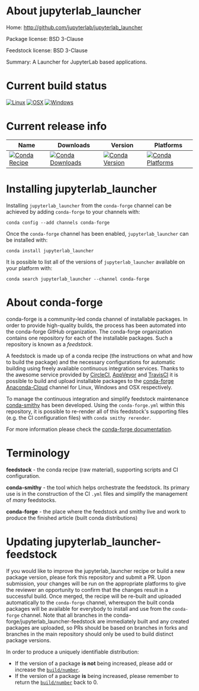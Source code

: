About jupyterlab_launcher
=========================

Home: http://github.com/jupyterlab/jupyterlab_launcher

Package license: BSD 3-Clause

Feedstock license: BSD 3-Clause

Summary: A Launcher for JupyterLab based applications.



Current build status
====================

[![Linux](https://img.shields.io/circleci/project/github/conda-forge/jupyterlab_launcher-feedstock/master.svg?label=Linux)](https://circleci.com/gh/conda-forge/jupyterlab_launcher-feedstock)
[![OSX](https://img.shields.io/travis/conda-forge/jupyterlab_launcher-feedstock/master.svg?label=macOS)](https://travis-ci.org/conda-forge/jupyterlab_launcher-feedstock)
[![Windows](https://img.shields.io/appveyor/ci/conda-forge/jupyterlab_launcher-feedstock/master.svg?label=Windows)](https://ci.appveyor.com/project/conda-forge/jupyterlab-launcher-feedstock/branch/master)

Current release info
====================

| Name | Downloads | Version | Platforms |
| --- | --- | --- | --- |
| [![Conda Recipe](https://img.shields.io/badge/recipe-jupyterlab_launcher-green.svg)](https://anaconda.org/conda-forge/jupyterlab_launcher) | [![Conda Downloads](https://img.shields.io/conda/dn/conda-forge/jupyterlab_launcher.svg)](https://anaconda.org/conda-forge/jupyterlab_launcher) | [![Conda Version](https://img.shields.io/conda/vn/conda-forge/jupyterlab_launcher.svg)](https://anaconda.org/conda-forge/jupyterlab_launcher) | [![Conda Platforms](https://img.shields.io/conda/pn/conda-forge/jupyterlab_launcher.svg)](https://anaconda.org/conda-forge/jupyterlab_launcher) |

Installing jupyterlab_launcher
==============================

Installing `jupyterlab_launcher` from the `conda-forge` channel can be achieved by adding `conda-forge` to your channels with:

```
conda config --add channels conda-forge
```

Once the `conda-forge` channel has been enabled, `jupyterlab_launcher` can be installed with:

```
conda install jupyterlab_launcher
```

It is possible to list all of the versions of `jupyterlab_launcher` available on your platform with:

```
conda search jupyterlab_launcher --channel conda-forge
```


About conda-forge
=================

conda-forge is a community-led conda channel of installable packages.
In order to provide high-quality builds, the process has been automated into the
conda-forge GitHub organization. The conda-forge organization contains one repository
for each of the installable packages. Such a repository is known as a *feedstock*.

A feedstock is made up of a conda recipe (the instructions on what and how to build
the package) and the necessary configurations for automatic building using freely
available continuous integration services. Thanks to the awesome service provided by
[CircleCI](https://circleci.com/), [AppVeyor](https://www.appveyor.com/)
and [TravisCI](https://travis-ci.org/) it is possible to build and upload installable
packages to the [conda-forge](https://anaconda.org/conda-forge)
[Anaconda-Cloud](https://anaconda.org/) channel for Linux, Windows and OSX respectively.

To manage the continuous integration and simplify feedstock maintenance
[conda-smithy](https://github.com/conda-forge/conda-smithy) has been developed.
Using the ``conda-forge.yml`` within this repository, it is possible to re-render all of
this feedstock's supporting files (e.g. the CI configuration files) with ``conda smithy rerender``.

For more information please check the [conda-forge documentation](https://conda-forge.org/docs/).

Terminology
===========

**feedstock** - the conda recipe (raw material), supporting scripts and CI configuration.

**conda-smithy** - the tool which helps orchestrate the feedstock.
                   Its primary use is in the construction of the CI ``.yml`` files
                   and simplify the management of *many* feedstocks.

**conda-forge** - the place where the feedstock and smithy live and work to
                  produce the finished article (built conda distributions)


Updating jupyterlab_launcher-feedstock
======================================

If you would like to improve the jupyterlab_launcher recipe or build a new
package version, please fork this repository and submit a PR. Upon submission,
your changes will be run on the appropriate platforms to give the reviewer an
opportunity to confirm that the changes result in a successful build. Once
merged, the recipe will be re-built and uploaded automatically to the
`conda-forge` channel, whereupon the built conda packages will be available for
everybody to install and use from the `conda-forge` channel.
Note that all branches in the conda-forge/jupyterlab_launcher-feedstock are
immediately built and any created packages are uploaded, so PRs should be based
on branches in forks and branches in the main repository should only be used to
build distinct package versions.

In order to produce a uniquely identifiable distribution:
 * If the version of a package **is not** being increased, please add or increase
   the [``build/number``](https://conda.io/docs/user-guide/tasks/build-packages/define-metadata.html#build-number-and-string).
 * If the version of a package **is** being increased, please remember to return
   the [``build/number``](https://conda.io/docs/user-guide/tasks/build-packages/define-metadata.html#build-number-and-string)
   back to 0.
